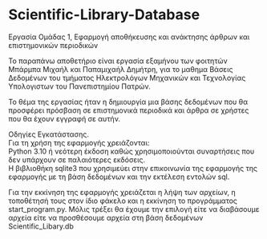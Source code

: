 # Scientific-Library-Database
Εργασία Ομάδας 1, Εφαρμογή αποθήκευσης και ανάκτησης άρθρων και επιστημονικών περιοδικών

Το παραπάνω αποθετήριο είναι εργασία εξαμήνου των φοιτητών Μπάρμπα Μιχαήλ και Παπαμιχαήλ Δημήτρη, για το μαθημα Βάσεις Δεδομένων του τμήματος Ηλεκτρολόγων Μηχανικών και Τεχνολογίας Υπολογιστων του Πανεπιστημίου Πατρών.

Το θέμα της εργασίας ήταν η δημιουργία μια βάσης δεδομένων που θα προσφέρει πρόσβαση σε επιστημονικά περιοδικά και άρθρα σε χρήστες που θα έχουν εγγραφή σε αυτήν.

Οδηγίες Εγκατάστασης.  
Για τη χρήση της εφαρμογής χρειάζονται:   
Python 3.10 ή νεότερη έκδοση καθώς χρησιμοποιούνται συναρτήσεις που δεν υπάρχουν σε παλαιότερες εκδόσεις.   
Η βιβλιοθήκη sqlite3 που χρησιμεύει στην επικοινωνία της εφαρμογής της εφαρμογής με τη βάση δεδομένων και την εκτέλεση εντολών sql.

Για την εκκίνηση της εφαρμογής χρειάζεται η λήψη των αρχείων, η τοποθέτησή τους στον ίδιο φάκελο  και η εκκίνηση το προγράμματος start_program.py. Μόλις τρέξει θα έχουμε την επιλογή είτε να διαβάσουμε αρχεία είτε να προσθέσουμε αρχεία στη βάση δεδομένων Scientific_Libary.db

